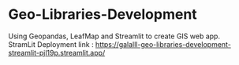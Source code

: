 # Geo-Libraries-Development
Using Geopandas, LeafMap and Streamlit to create GIS web app.</br>
StramLit Deployment link : https://galalll-geo-libraries-development-streamlit-pjl19p.streamlit.app/
